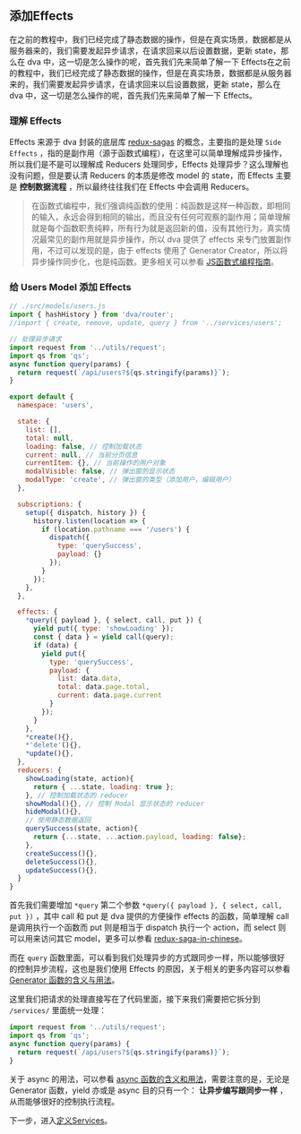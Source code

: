## 添加Effects

在之前的教程中，我们已经完成了静态数据的操作，但是在真实场景，数据都是从服务器来的，我们需要发起异步请求，在请求回来以后设置数据，更新 state，那么在 dva 中，这一切是怎么操作的呢，首先我们先来简单了解一下 Effects在之前的教程中，我们已经完成了静态数据的操作，但是在真实场景，数据都是从服务器来的，我们需要发起异步请求，在请求回来以后设置数据，更新 state，那么在 dva 中，这一切是怎么操作的呢，首先我们先来简单了解一下 Effects。

### 理解 Effects

Effects 来源于 dva 封装的底层库 [redux-sagas](http://yelouafi.github.io/redux-saga) 的概念，主要指的是处理 `Side Effects` ，指的是副作用（源于函数式编程），在这里可以简单理解成异步操作，所以我们是不是可以理解成 Reducers 处理同步，Effects 处理异步？这么理解也没有问题，但是要认清 Reducers 的本质是修改 model 的 state，而 Effects 主要是 __控制数据流程__ ，所以最终往往我们在 Effects 中会调用 Reducers。

> 在函数式编程中，我们强调纯函数的使用：纯函数是这样一种函数，即相同的输入，永远会得到相同的输出，而且没有任何可观察的副作用；简单理解就是每个函数职责纯粹，所有行为就是返回新的值，没有其他行为，真实情况最常见的副作用就是异步操作，所以 dva 提供了 effects 来专门放置副作用，不过可以发现的是，由于 effects 使用了 Generator Creator，所以将异步操作同步化，也是纯函数。更多相关可以参看 [JS函数式编程指南](https://www.gitbook.com/book/llh911001/mostly-adequate-guide-chinese/details)。

### 给 Users Model 添加 Effects

```jsx
// ./src/models/users.js
import { hashHistory } from 'dva/router';
//import { create, remove, update, query } from '../services/users';

// 处理异步请求
import request from '../utils/request';
import qs from 'qs';
async function query(params) {
  return request(`/api/users?${qs.stringify(params)}`);
}

export default {
  namespace: 'users',

  state: {
    list: [],
    total: null,
    loading: false, // 控制加载状态
    current: null, // 当前分页信息
    currentItem: {}, // 当前操作的用户对象
    modalVisible: false, // 弹出窗的显示状态
    modalType: 'create', // 弹出窗的类型（添加用户，编辑用户）
  },

  subscriptions: {
    setup({ dispatch, history }) {
      history.listen(location => {
        if (location.pathname === '/users') {
          dispatch({
            type: 'querySuccess',
            payload: {}
          });
        }
      });
    },
  },

  effects: {
    *query({ payload }, { select, call, put }) {
      yield put({ type: 'showLoading' });
      const { data } = yield call(query);
      if (data) {
        yield put({
          type: 'querySuccess',
          payload: {
            list: data.data,
            total: data.page.total,
            current: data.page.current
          }
        });
      }
    },
    *create(){},
    *'delete'(){},
    *update(){},
  },
  reducers: {
    showLoading(state, action){
      return { ...state, loading: true };
    }, // 控制加载状态的 reducer
    showModal(){}, // 控制 Modal 显示状态的 reducer
    hideModal(){},
    // 使用静态数据返回
    querySuccess(state, action){
      return {...state, ...action.payload, loading: false};
    },
    createSuccess(){},
    deleteSuccess(){},
    updateSuccess(){},
  }
}
```

首先我们需要增加 `*query` 第二个参数 `*query({ payload }, { select, call, put })` ，其中 call 和 put 是 dva 提供的方便操作 effects 的函数，简单理解 call 是调用执行一个函数而 put 则是相当于 dispatch 执行一个 action，而 select 则可以用来访问其它 model，更多可以参看 [redux-saga-in-chinese](https://github.com/superRaytin/redux-saga-in-chinese)。

而在 `query` 函数里面，可以看到我们处理异步的方式跟同步一样，所以能够很好的控制异步流程，这也是我们使用 Effects 的原因，关于相关的更多内容可以参看 [Generator 函数的含义与用法](http://www.ruanyifeng.com/blog/2015/04/generator.html)。

这里我们把请求的处理直接写在了代码里面，接下来我们需要把它拆分到 `/services/` 里面统一处理：

```jsx
import request from '../utils/request';
import qs from 'qs';
async function query(params) {
  return request(`/api/users?${qs.stringify(params)}`);
}
```

关于 async 的用法，可以参看 [async 函数的含义和用法](http://www.ruanyifeng.com/blog/2015/05/async.html)，需要注意的是，无论是 Generator 函数，yield 亦或是 async 目的只有一个： __让异步编写跟同步一样__ ，从而能够很好的控制执行流程。

下一步，进入[定义Services](./08-定义Services.md)。

